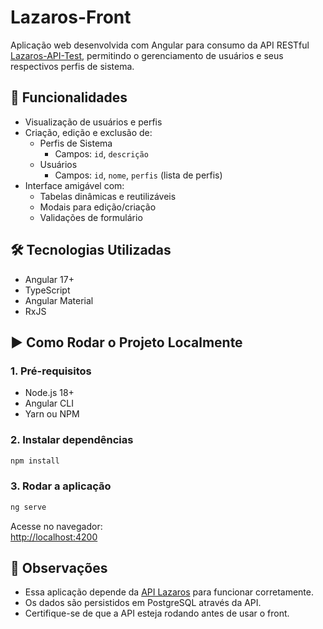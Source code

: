 # Lazaros-Front

Aplicação web desenvolvida com Angular para consumo da API RESTful [Lazaros-API-Test](https://github.com/seu-usuario/Lazaros-API-Test), permitindo o gerenciamento de usuários e seus respectivos perfis de sistema.

## 🧩 Funcionalidades

- Visualização de usuários e perfis
- Criação, edição e exclusão de:
  - Perfis de Sistema
    - Campos: `id`, `descrição`
  - Usuários
    - Campos: `id`, `nome`, `perfis` (lista de perfis)
- Interface amigável com:
  - Tabelas dinâmicas e reutilizáveis
  - Modais para edição/criação
  - Validações de formulário

## 🛠️ Tecnologias Utilizadas

- Angular 17+
- TypeScript
- Angular Material
- RxJS

## ▶️ Como Rodar o Projeto Localmente

### 1. Pré-requisitos

- Node.js 18+
- Angular CLI
- Yarn ou NPM

### 2. Instalar dependências

```bash
npm install
```

### 3. Rodar a aplicação

```bash
ng serve
```

Acesse no navegador:  
[http://localhost:4200](http://localhost:4200)

## 📖 Observações

- Essa aplicação depende da [API Lazaros](https://github.com/seu-usuario/Lazaros-API-Test) para funcionar corretamente.
- Os dados são persistidos em PostgreSQL através da API.
- Certifique-se de que a API esteja rodando antes de usar o front.